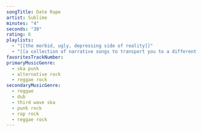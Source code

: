 ```yaml
---
songTitle: Date Rape
artist: Sublime
minutes: "4"
seconds: "38"
rating: 6
playlists:
  - "[[the morbid, ugly, depressing side of reality]]"
  - "[[a collection of narrative songs to transport you to a different world]]"
favoritesTrackNumber:
primaryMusicGenre:
  - ska punk
  - alternative rock
  - reggae rock
secondaryMusicGenre:
  - reggae
  - dub
  - third wave ska
  - punk rock
  - rap rock
  - reggae rock
---
```

